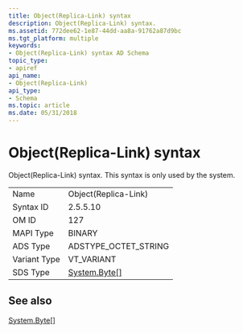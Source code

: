 ```yaml
---
title: Object(Replica-Link) syntax
description: Object(Replica-Link) syntax.
ms.assetid: 772dee62-1e87-44dd-aa8a-91762a87d9bc
ms.tgt_platform: multiple
keywords:
- Object(Replica-Link) syntax AD Schema
topic_type:
- apiref
api_name:
- Object(Replica-Link)
api_type:
- Schema
ms.topic: article
ms.date: 05/31/2018
---
```


# Object(Replica-Link) syntax

Object(Replica-Link) syntax. This syntax is only used by the system.



|              |                                                                   |
|--------------|-------------------------------------------------------------------|
| Name         | Object(Replica-Link)                                              |
| Syntax ID    | 2.5.5.10                                                          |
| OM ID        | 127                                                               |
| MAPI Type    | BINARY                                                            |
| ADS Type     | ADSTYPE\_OCTET\_STRING                                            |
| Variant Type | VT\_VARIANT                                                       |
| SDS Type     | [System.Byte\[\]](https://go.microsoft.com/fwlink/p/?linkid=83861) |



## See also

<dl> <dt>

[System.Byte\[\]](https://go.microsoft.com/fwlink/p/?linkid=83861)
</dt> </dl>

 

 




